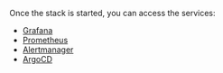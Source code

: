 Once the stack is started, you can access the services:

 - [Grafana](https://grafana.[[HOST_SUBDOMAIN]]-443-[[KATACODA_HOST]].environments.katacoda.com)
 - [Prometheus](https://prometheus.[[HOST_SUBDOMAIN]]-443-[[KATACODA_HOST]].environments.katacoda.com)
 - [Alertmanager](https://alertmanager.[[HOST_SUBDOMAIN]]-443-[[KATACODA_HOST]].environments.katacoda.com)
 - [ArgoCD](https://argocd.[[HOST_SUBDOMAIN]]-443-[[KATACODA_HOST]].environments.katacoda.com)
